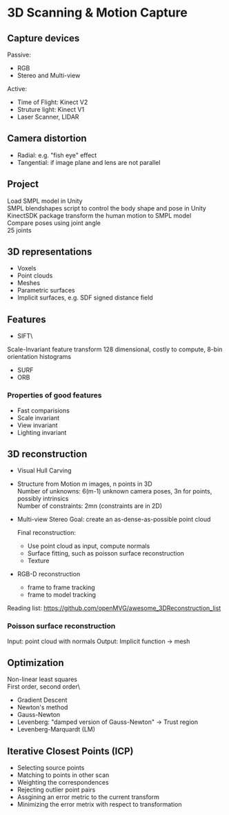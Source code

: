 # 3D Scanning & Motion Capture

## Capture devices
Passive:
- RGB
- Stereo and Multi-view

Active:
- Time of Flight: Kinect V2
- Struture light: Kinect V1
- Laser Scanner, LIDAR

## Camera distortion
- Radial: e.g. "fish eye" effect
- Tangential: if image plane and lens are not parallel


## Project
Load SMPL model in Unity\
SMPL blendshapes script to control the body shape and pose in Unity\
KinectSDK package transform the human motion to SMPL model\
Compare poses using joint angle\
25 joints

## 3D representations
- Voxels
- Point clouds
- Meshes
- Parametric surfaces
- Implicit surfaces, e.g. SDF signed distance field


## Features
- SIFT\

Scale-Invariant feature transform
128 dimensional, costly to compute, 8-bin orientation histograms
- SURF
- ORB

### Properties of good features
- Fast comparisions
- Scale invariant
- View invariant
- Lighting invariant

## 3D reconstruction

- Visual Hull Carving
- Structure from Motion
m images, n points in 3D\
Number of unknowns: 6(m-1) unknown camera poses, 3n for points, possibly intrinsics\
Number of constraints: 2mn (constraints are in 2D)
- Multi-view Stereo
  Goal: create an as-dense-as-possible point cloud

  Final reconstruction: 
  - Use point cloud as input, compute normals
  - Surface fitting, such as poisson surface reconstruction
  - Texture

- RGB-D reconstruction
  - frame to frame tracking
  - frame to model tracking

Reading list: https://github.com/openMVG/awesome_3DReconstruction_list

### Poisson surface reconstruction
Input: point cloud with normals
Output: Implicit function  -> mesh

## Optimization
Non-linear least squares\
First order, second order\
- Gradient Descent
- Newton's method
- Gauss-Newton
- Levenberg: "damped version of Gauss-Newton" -> Trust region
- Levenberg-Marquardt (LM)

## Iterative Closest Points (ICP)
- Selecting source points
- Matching to points in other scan
- Weighting the correspondences
- Rejecting outlier point pairs
- Assgining an error metric to the current transform
- Minimizing the error metrix with respect to transformation
